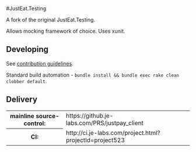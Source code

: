 #JustEat.Testing

A fork of the original JustEat.Testing.

Allows mocking framework of choice.  Uses xunit.

## Developing
See [contribution guidelines](CONTRIBUTING.md).

Standard build automation - `bundle install && bundle exec rake clean clobber default`.

## Delivery
<table>
  <tbody>
    <tr>
      <th>mainline source-control:</th><td>https://github.je-labs.com/PRS/justpay_client</td>
    </tr>
    <tr>
      <th>CI:</th><td>http://ci.je-labs.com/project.html?projectId=project523</td>
    </tr>
  </tbody>
</table>
